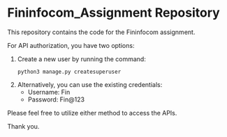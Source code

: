 

# Fininfocom_Assignment Repository
This repository contains the code for the Fininfocom assignment.

For API authorization, you have two options:
1. Create a new user by running the command:
   ```
   python3 manage.py createsuperuser
   ```
2. Alternatively, you can use the existing credentials:
   - Username: Fin
   - Password: Fin@123

Please feel free to utilize either method to access the APIs.

Thank you.